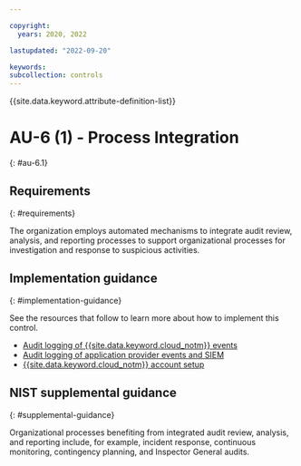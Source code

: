```yaml
---

copyright:
  years: 2020, 2022

lastupdated: "2022-09-20"

keywords: 
subcollection: controls
---
```


{{site.data.keyword.attribute-definition-list}}

# AU-6 (1) - Process Integration
{: #au-6.1}

## Requirements
{: #requirements}

The organization employs automated mechanisms to integrate audit review, analysis, and reporting processes to support organizational processes for investigation and response to suspicious activities.

## Implementation guidance
{: #implementation-guidance}

See the resources that follow to learn more about how to implement this control.

- [Audit logging of {{site.data.keyword.cloud_notm}} events](/docs/framework-financial-services?topic=framework-financial-services-shared-logging-audit)
- [Audit logging of application provider events and SIEM](/docs/framework-financial-services?topic=framework-financial-services-shared-logging-audit-provider)
- [{{site.data.keyword.cloud_notm}} account setup](/docs/framework-financial-services?topic=framework-financial-services-shared-account-setup)

## NIST supplemental guidance
{: #supplemental-guidance}

Organizational processes benefiting from integrated audit review, analysis, and reporting include, for example, incident response, continuous monitoring, contingency planning, and Inspector General audits.

